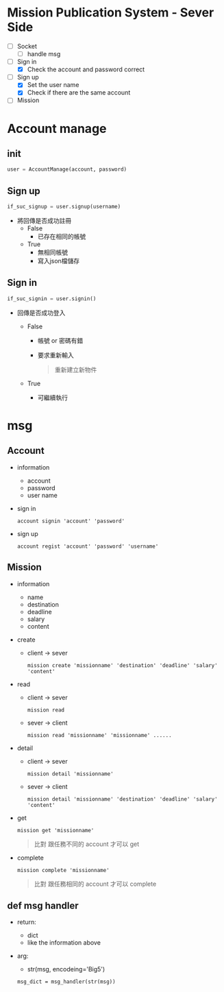 # Mission Publication System - Sever Side

- [ ] Socket
  - [ ] handle msg
- [ ] Sign in
  - [x] Check the account and password correct
- [ ] Sign up 
  - [x] Set the user name
  - [x] Check if there are the same account
- [ ] Mission

# Account manage

## init 

```python
user = AccountManage(account, password)
```

## Sign up

```python
if_suc_signup = user.signup(username)
```

- 將回傳是否成功註冊
  - False
    - 已存在相同的帳號
  - True
    - 無相同帳號
    - 寫入json檔儲存

## Sign in

```python
if_suc_signin = user.signin()
```

- 回傳是否成功登入

  - False

    - 帳號 or 密碼有錯

    - 要求重新輸入

      > 重新建立新物件

  - True

    - 可繼續執行

# msg

## Account
- information
    - account
    - password
    - user name

- sign in
    ```python=
    account signin 'account' 'password'
    ```

- sign up
    ```python=
    account regist 'account' 'password' 'username'
    ```

## Mission

- information
    - name
    - destination
    - deadline
    - salary
    - content

- create
    - client -> sever
        ```python=
        mission create 'missionname' 'destination' 'deadline' 'salary' 'content'
        ```

- read
    - client -> sever
        ```python=
        mission read
        ```
    - sever -> client
        ```python=
        mission read 'missionname' 'missionname' ......
        ```

- detail
    - client -> sever
        ```python=
        mission detail 'missionname'
        ```
    - sever -> client
        ```python=
        mission detail 'missionname' 'destination' 'deadline' 'salary' 'content'
        ```

- get
    ```python=
    mission get 'missionname'
    ```
    > 比對 跟任務不同的 account 才可以 get

- complete
    ```python=
    mission complete 'missionname'
    ```
    > 比對 跟任務相同的 account 才可以 complete

## def msg handler

- return: 
    - dict
    - like the information above

- arg: 
    - str(msg, encodeing='Big5')

    ```python=
    msg_dict = msg_handler(str(msg))
    
